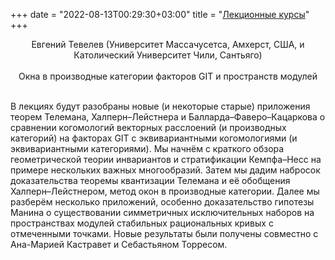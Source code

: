 ﻿+++
date = "2022-08-13T00:29:30+03:00"
title = "<a href="2020.lectures.shtml.html">Лекционные курсы</a>"
+++

<center><a name="tevelev" />Евгений Тевелев (Университет Массачусетса, Амхерст, США, и Католический Университет Чили, Сантьяго)</center><br>
<center>Окна в производные категории факторов GIT и пространств модулей</center><br>
<p>В лекциях будут разобраны новые (и некоторые старые) приложения 
теорем Телемана, Халперн&ndash;Лейстнера и Балларда&ndash;Фаверо&ndash;Кацаркова
о сравнении когомологий векторных расслоений (и производных категорий)
на факторах GIT с эквивариантными когомологиями (и эквивариантными категориями).
Мы начнём с краткого обзора геометрической теории инвариантов
и стратификации Кемпфа&ndash;Несс на примере нескольких важных многообразий.
Затем мы дадим набросок доказательства теоремы квантизации Телемана
и её обобщения Халперн&ndash;Лейстнером, метод окон в производные категории.
Далее мы разберём несколько приложений, особенно доказательство
гипотезы Манина о существовании симметричных исключительных наборов 
на пространствах модулей стабильных рациональных кривых с отмеченными точками.
Новые результаты были получены совместно  с Ана-Марией Кастравет и Себастьяном Торресом.</p>
